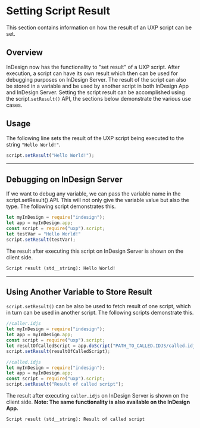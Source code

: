 # Setting Script Result
This section contains information on how the result of an UXP script can be set.

## Overview
InDesign now has the functionality to "set result" of a UXP script. After execution, a script can have its own result which then can be used for debugging purposes on InDesign Server. The result of the script can also be stored in a variable and be used by another script in both InDesign App and InDesign Server. Setting the script result can be accomplished using the script.`setResult()` API, the sections below demonstrate the various use cases. 

## Usage
The following line sets the result of the UXP script being executed to the string `"Hello World!"`.

```js
script.setResult("Hello World!");
```
---
## Debugging on InDesign Server
If we want to debug any variable, we can pass the variable name in the script.setResult() API. This will not only give the variable value but also the type. The following script demonstrates this. 

```js
let myInDesign = require("indesign");
let app = myInDesign.app;
const script = require("uxp").script;
let testVar = "Hello World!"
script.setResult(testVar);
```
The result after executing this script on InDesign Server is shown on the client side. 

```
Script result (std__string): Hello World!
```

---
## Using Another Variable to Store Result
`script.setResult()` can be also be used to fetch result of one script, which in turn can be used in another script. The following scripts demonstrate this.

```js
//caller.idjs
let myInDesign = require("indesign");
let app = myInDesign.app;
const script = require("uxp").script;
let resultOfCalledScript = app.doScript("PATH_TO_CALLED.IDJS/called.idjs", myInDesign.ScriptLanguage.UXPSCRIPT);
script.setResult(resultOfCalledScript);
```

```js
//called.idjs
let myInDesign = require("indesign");
let app = myInDesign.app;
const script = require("uxp").script;
script.setResult("Result of called script");
```
The result after executing `caller.idjs` on InDesign Server is shown on the client side. **Note: The same functionality is also available on the InDesign App.**

```
Script result (std__string): Result of called script
```